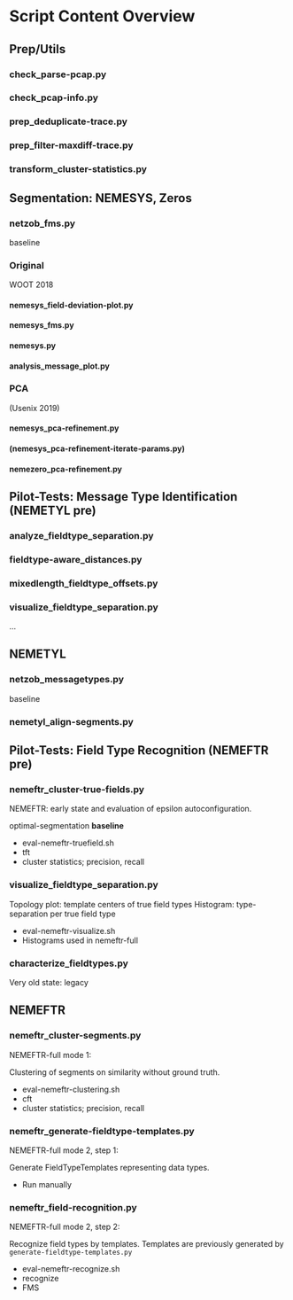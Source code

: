 # Script Content Overview




## Prep/Utils

### check_parse-pcap.py
### check_pcap-info.py

### prep_deduplicate-trace.py
### prep_filter-maxdiff-trace.py
### transform_cluster-statistics.py




## Segmentation: NEMESYS, Zeros

### netzob_fms.py
baseline

### Original
WOOT 2018
#### nemesys_field-deviation-plot.py
#### nemesys_fms.py
#### nemesys.py
#### analysis_message_plot.py

### PCA
(Usenix 2019)
#### nemesys_pca-refinement.py
#### (nemesys_pca-refinement-iterate-params.py)
#### nemezero_pca-refinement.py




## Pilot-Tests: Message Type Identification (NEMETYL pre)

### analyze_fieldtype_separation.py
### fieldtype-aware_distances.py
### mixedlength_fieldtype_offsets.py
### visualize_fieldtype_separation.py

...




## NEMETYL

### netzob_messagetypes.py
baseline

### nemetyl_align-segments.py




## Pilot-Tests: Field Type Recognition (NEMEFTR pre)

### nemeftr_cluster-true-fields.py
NEMEFTR: early state and evaluation of epsilon autoconfiguration.

optimal-segmentation **baseline**

* eval-nemeftr-truefield.sh
* tft
* cluster statistics; precision, recall

### visualize_fieldtype_separation.py
Topology plot: template centers of true field types 
Histogram: type-separation per true field type

* eval-nemeftr-visualize.sh
* Histograms used in nemeftr-full

### characterize_fieldtypes.py
Very old state: legacy




## NEMEFTR

### nemeftr_cluster-segments.py
NEMEFTR-full mode 1:

Clustering of segments on similarity without ground truth.

* eval-nemeftr-clustering.sh
* cft
* cluster statistics; precision, recall

### nemeftr_generate-fieldtype-templates.py
NEMEFTR-full mode 2, step 1:

Generate FieldTypeTemplates representing data types.

* Run manually

### nemeftr_field-recognition.py
NEMEFTR-full mode 2, step 2:

Recognize field types by templates. Templates are previously generated by `generate-fieldtype-templates.py`

* eval-nemeftr-recognize.sh
* recognize
* FMS

